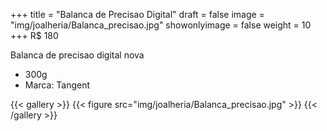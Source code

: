 +++
title = "Balanca de Precisao Digital"
draft = false
image = "img/joalheria/Balanca_precisao.jpg"
showonlyimage = false
weight = 10
+++
<span class="price">R$ 180</span>

<!--more-->

Balanca de precisao digital nova

- 300g
- Marca: Tangent

{{< gallery >}}
{{< figure src="img/joalheria/Balanca_precisao.jpg" >}}
{{< /gallery >}}
